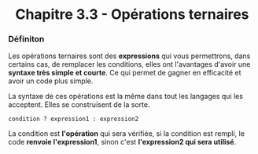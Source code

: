 <center><h1>Chapitre 3.3 - Opérations ternaires</h1></center>

### Définiton

Les opérations ternaires sont des **expressions** qui vous permettrons, dans certains cas, de remplacer les conditions, elles ont l'avantages d'avoir une **syntaxe très simple et courte**. Ce qui permet de gagner en efficacité et avoir un code plus simple.

La syntaxe de ces opérations est la même dans tout les langages qui les acceptent. Elles se construisent de la sorte.
```
condition ? expression1 : expression2
```

La condition est **l'opération** qui sera vérifiée, si la condition est rempli, le code **renvoie l'expression1**, sinon c'est **l'expression2 qui sera utilisé**.
